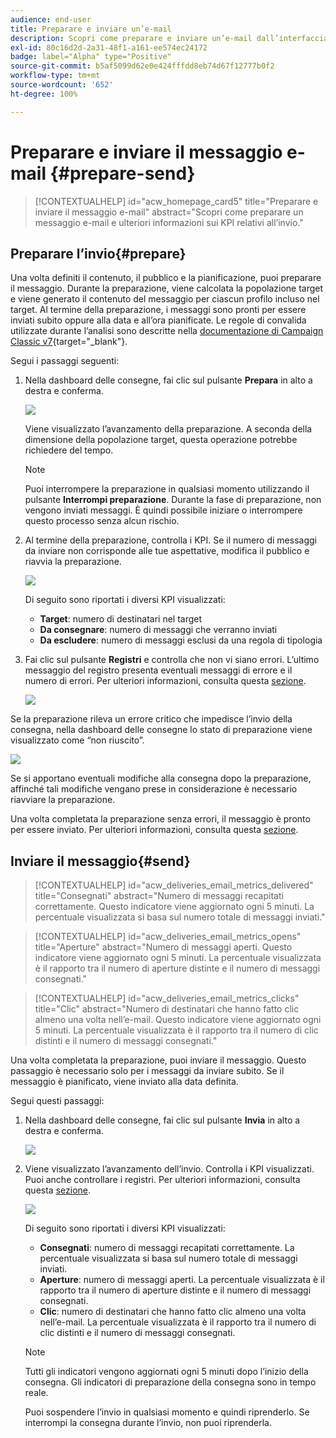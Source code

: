 ```yaml
---
audience: end-user
title: Preparare e inviare un’e-mail
description: Scopri come preparare e inviare un’e-mail dall’interfaccia utente di Campaign Web
exl-id: 80c16d2d-2a31-48f1-a161-ee574ec24172
badge: label="Alpha" type="Positive"
source-git-commit: b5af5099d62e0e424fffdd8eb74d67f12777b0f2
workflow-type: tm+mt
source-wordcount: '652'
ht-degree: 100%

---
```



# Preparare e inviare il messaggio e-mail {#prepare-send}

>[!CONTEXTUALHELP]
>id="acw_homepage_card5"
>title="Preparare e inviare il messaggio e-mail"
>abstract="Scopri come preparare un messaggio e-mail e ulteriori informazioni sui KPI relativi all’invio."

<!--

	show how to prepare and send the email + the live kpis in the dashboard

like acc when preparation, target calculated then send
real time KPIs, not in AJO. similar to ACS.
exclusion logs, causes
-->

<!--
send also KPIs
-->

## Preparare l’invio{#prepare}

Una volta definiti il contenuto, il pubblico e la pianificazione, puoi preparare il messaggio. Durante la preparazione, viene calcolata la popolazione target e viene generato il contenuto del messaggio per ciascun profilo incluso nel target. Al termine della preparazione, i messaggi sono pronti per essere inviati subito oppure alla data e all’ora pianificate. Le regole di convalida utilizzate durante l’analisi sono descritte nella [documentazione di Campaign Classic v7](https://experienceleague.adobe.com/docs/campaign-classic/using/sending-messages/key-steps-when-creating-a-delivery/steps-validating-the-delivery.html?lang=it#validation-process-with-typologies){target="_blank"}.

Segui i passaggi seguenti:

1. Nella dashboard delle consegne, fai clic sul pulsante **Prepara** in alto a destra e conferma.

   ![](assets/prepare.png)

   Viene visualizzato l’avanzamento della preparazione. A seconda della dimensione della popolazione target, questa operazione potrebbe richiedere del tempo.

   >[!NOTE]
   >
   >Puoi interrompere la preparazione in qualsiasi momento utilizzando il pulsante **Interrompi preparazione**. Durante la fase di preparazione, non vengono inviati messaggi. È quindi possibile iniziare o interrompere questo processo senza alcun rischio.

1. Al termine della preparazione, controlla i KPI. Se il numero di messaggi da inviare non corrisponde alle tue aspettative, modifica il pubblico e riavvia la preparazione.

   ![](assets/prepare2.png)

   Di seguito sono riportati i diversi KPI visualizzati:

   * **Target**: numero di destinatari nel target
   * **Da consegnare**: numero di messaggi che verranno inviati
   * **Da escludere**: numero di messaggi esclusi da una regola di tipologia

1. Fai clic sul pulsante **Registri** e controlla che non vi siano errori. L’ultimo messaggio del registro presenta eventuali messaggi di errore e il numero di errori. Per ulteriori informazioni, consulta questa [sezione](delivery-logs.md).

   ![](assets/prepare-logs.png)

Se la preparazione rileva un errore critico che impedisce l’invio della consegna, nella dashboard delle consegne lo stato di preparazione viene visualizzato come “non riuscito”.

![](assets/prepare-error.png)

Se si apportano eventuali modifiche alla consegna dopo la preparazione, affinché tali modifiche vengano prese in considerazione è necessario riavviare la preparazione.

Una volta completata la preparazione senza errori, il messaggio è pronto per essere inviato. Per ulteriori informazioni, consulta questa [sezione](#send).

## Inviare il messaggio{#send}

>[!CONTEXTUALHELP]
>id="acw_deliveries_email_metrics_delivered"
>title="Consegnati"
>abstract="Numero di messaggi recapitati correttamente. Questo indicatore viene aggiornato ogni 5 minuti. La percentuale visualizzata si basa sul numero totale di messaggi inviati."

>[!CONTEXTUALHELP]
>id="acw_deliveries_email_metrics_opens"
>title="Aperture"
>abstract="Numero di messaggi aperti. Questo indicatore viene aggiornato ogni 5 minuti. La percentuale visualizzata è il rapporto tra il numero di aperture distinte e il numero di messaggi consegnati."

>[!CONTEXTUALHELP]
>id="acw_deliveries_email_metrics_clicks"
>title="Clic"
>abstract="Numero di destinatari che hanno fatto clic almeno una volta nell’e-mail. Questo indicatore viene aggiornato ogni 5 minuti. La percentuale visualizzata è il rapporto tra il numero di clic distinti e il numero di messaggi consegnati."


Una volta completata la preparazione, puoi inviare il messaggio. Questo passaggio è necessario solo per i messaggi da inviare subito. Se il messaggio è pianificato, viene inviato alla data definita.

Segui questi passaggi:

1. Nella dashboard delle consegne, fai clic sul pulsante **Invia** in alto a destra e conferma.

   ![](assets/send.png)

1. Viene visualizzato l’avanzamento dell’invio. Controlla i KPI visualizzati. Puoi anche controllare i registri. Per ulteriori informazioni, consulta questa [sezione](delivery-logs.md).

   ![](assets/send2.png)

   Di seguito sono riportati i diversi KPI visualizzati:

   * **Consegnati**: numero di messaggi recapitati correttamente. La percentuale visualizzata si basa sul numero totale di messaggi inviati.
   * **Aperture**: numero di messaggi aperti. La percentuale visualizzata è il rapporto tra il numero di aperture distinte e il numero di messaggi consegnati.
   * **Clic**: numero di destinatari che hanno fatto clic almeno una volta nell’e-mail. La percentuale visualizzata è il rapporto tra il numero di clic distinti e il numero di messaggi consegnati.

   >[!NOTE]
   >
   >Tutti gli indicatori vengono aggiornati ogni 5 minuti dopo l’inizio della consegna. Gli indicatori di preparazione della consegna sono in tempo reale.

   Puoi sospendere l’invio in qualsiasi momento e quindi riprenderlo. Se interrompi la consegna durante l’invio, non puoi riprenderla.
